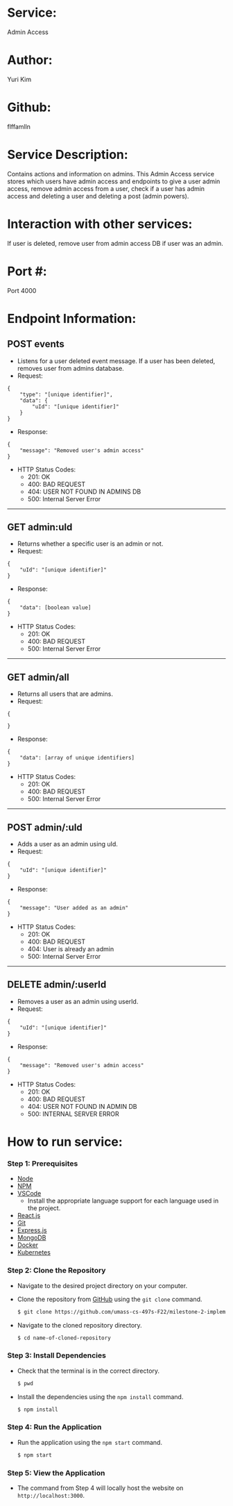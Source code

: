# Service:
Admin Access

# Author: 
Yuri Kim

# Github: 
flffamlln

# Service Description: 
Contains actions and information on admins. This Admin Access service stores which users have admin access and endpoints to give a user admin access, remove admin access from a user, check if a user has admin access and deleting a user and deleting a post (admin powers).

# Interaction with other services: 
If user is deleted, remove user from admin access DB if user was an admin.

# Port #:
Port 4000

# Endpoint Information: 
## POST events

- Listens for a user deleted event message. If a user has been deleted, removes user from admins database.
- Request: 
```
{
	"type": "[unique identifier]",
    "data": {
        "uId": "[unique identifier]"
    }
}
```
- Response:
```
{
	"message": "Removed user's admin access"
}
```
- HTTP Status Codes: 
    - 201: OK
    - 400: BAD REQUEST
    - 404: USER NOT FOUND IN ADMINS DB
    - 500: Internal Server Error
---
## GET admin:uId

- Returns whether a specific user is an admin or not.
- Request: 
```
{
    "uId": "[unique identifier]"
}
```
- Response:
```
{
	"data": [boolean value]
}
```
- HTTP Status Codes: 
    - 201: OK
    - 400: BAD REQUEST
    - 500: Internal Server Error
---
## GET admin/all

- Returns all users that are admins.
- Request: 
```
{
    
}
```
- Response:
```
{
	"data": [array of unique identifiers]
}
```
- HTTP Status Codes: 
    - 201: OK
    - 400: BAD REQUEST
    - 500: Internal Server Error
---
## POST admin/:uId

- Adds a user as an admin using uId.
- Request:
```
{
	"uId": "[unique identifier]"
}
```
- Response:
```
{
	"message": "User added as an admin"
}
```
- HTTP Status Codes: 
    - 201: OK
    - 400: BAD REQUEST
    - 404: User is already an admin
    - 500: Internal Server Error
--- 
## DELETE admin/:userId

- Removes a user as an admin using userId.
- Request: 
```
{
	"uId": "[unique identifier]"
}
```
- Response:
```
{
	"message": "Removed user's admin access"
}
```
- HTTP Status Codes:
    - 201: OK
    - 400: BAD REQUEST
    - 404: USER NOT FOUND IN ADMIN DB
    - 500: INTERNAL SERVER ERROR

# How to run service:

### **Step 1: Prerequisites**

- [Node](https://nodejs.org/en/)
- [NPM](https://www.npmjs.com/)
- [VSCode](https://code.visualstudio.com/)
    - Install the appropriate language support for each language used in the project.
- [React.js](https://reactjs.org/)
- [Git](https://git-scm.com/)
- [Express.js](https://expressjs.com/)
- [MongoDB](https://www.mongodb.com/)
- [Docker](https://www.docker.com/)
- [Kubernetes](https://kubernetes.io/)

### **Step 2: Clone the Repository**

- Navigate to the desired project directory on your computer.

- Clone the repository from [GitHub](https://github.com/umass-cs-497s-F22/milestone-2-implementation-team0.git) using the `git clone` command.

    ```bash
    $ git clone https://github.com/umass-cs-497s-F22/milestone-2-implementation-team0.git
    ```

- Navigate to the cloned repository directory.

    ```bash
    $ cd name-of-cloned-repository
    ```
### **Step 3: Install Dependencies**

- Check that the terminal is in the correct directory.

    ```bash
    $ pwd
    ```

- Install the dependencies using the `npm install` command.

    ```bash
    $ npm install
    ```
### **Step 4: Run the Application**

- Run the application using the `npm start` command.

    ```bash
    $ npm start
    ```
### **Step 5: View the Application**
- The command from Step 4 will locally host the website on `http://localhost:3000`.
